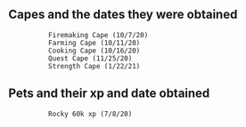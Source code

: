 ## Capes and the dates they were obtained
```
          Firemaking Cape (10/7/20)
          Farming Cape (10/11/20)
          Cooking Cape (10/16/20)
          Quest Cape (11/25/20)
          Strength Cape (1/22/21)
```
## Pets and their xp and date obtained
```
          Rocky 60k xp (7/8/20)
```
